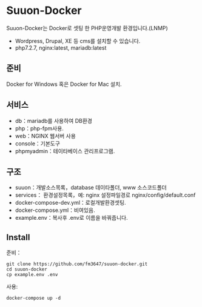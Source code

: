 # Suuon-Docker

Suuon-Docker는 Docker로 셋팅 한 PHP운영개발 환경입니다.(LNMP)
* Wordpress, Drupal, XE 등 cms를 설치할 수 있습니다.
* php7.2.7, nginx:latest, mariadb:latest

## 준비

Docker for Windows 혹은 Docker for Mac 설치.

## 서비스

* db：mariadb를 사용하여 DB환경
* php：php-fpm사용.
* web：NGINX 웹서버 사용
* console：기본도구
* phpmyadmin：테이타베이스 관리프로그램.

## 구조

* suuon：개발소스목록，database 데이타폴더, www 소스코드폴더
* services： 환경설정목록，예: nginx 설정파일경로 nginx/config/default.conf
* docker-compose-dev.yml：로컬개발환경셋팅.
* docker-compose.yml：비여있음.
* example.env：복사후 .env로 이름을 바꿔줍니다.

## Install

준비：

```
git clone https://github.com/fm3647/suuon-docker.git
cd suuon-docker
cp example.env .env
```

사용:

```
docker-compose up -d
```